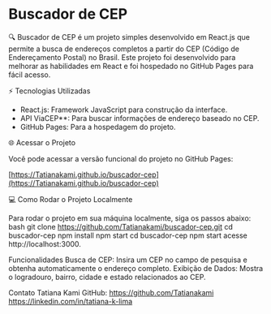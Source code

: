 # Buscador de CEP

🔍 Buscador de CEP é um projeto simples desenvolvido em React.js que permite a busca de endereços completos a partir do CEP (Código de Endereçamento Postal) no Brasil.
Este projeto foi desenvolvido para melhorar as habilidades em React e foi hospedado no GitHub Pages para fácil acesso.

 ⚡ Tecnologias Utilizadas

- React.js: Framework JavaScript para construção da interface.
- API ViaCEP**: Para buscar informações de endereço baseado no CEP.
- GitHub Pages: Para a hospedagem do projeto.

 🌐 Acessar o Projeto

Você pode acessar a versão funcional do projeto no GitHub Pages:

[https://Tatianakami.github.io/buscador-cep](https://Tatianakami.github.io/buscador-cep)

 💻 Como Rodar o Projeto Localmente

Para rodar o projeto em sua máquina localmente, siga os passos abaixo:
    bash
    git clone https://github.com/Tatianakami/buscador-cep.git
    cd buscador-cep
    npm install
    npm start
    cd buscador-cep
    npm start
    acesse http://localhost:3000.
    
Funcionalidades
Busca de CEP: Insira um CEP no campo de pesquisa e obtenha automaticamente o endereço completo.
Exibição de Dados: Mostra o logradouro, bairro, cidade e estado relacionados ao CEP.

Contato
Tatiana Kami
GitHub: https://github.com/Tatianakami
https://linkedin.com/in/tatiana-k-lima




